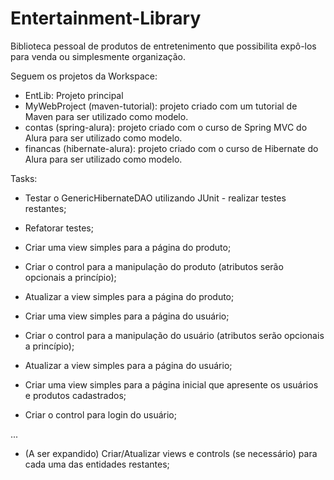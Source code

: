# Entertainment-Library
Biblioteca pessoal de produtos de entretenimento que possibilita expô-los para venda ou simplesmente organização.

Seguem os projetos da Workspace:

  - EntLib: Projeto principal
  - MyWebProject (maven-tutorial): projeto criado com um tutorial de Maven para ser utilizado como modelo.
  - contas (spring-alura): projeto criado com o curso de Spring MVC do Alura para ser utilizado como modelo.
  - financas (hibernate-alura): projeto criado com o curso de Hibernate do Alura para ser utilizado como modelo.
  
Tasks:

  - Testar o GenericHibernateDAO utilizando JUnit - realizar testes restantes;
  - Refatorar testes;
  
  - Criar uma view simples para a página do produto;
  - Criar o control para a manipulação do produto (atributos serão opcionais a princípio);
  - Atualizar a view simples para a página do produto;
  
  - Criar uma view simples para a página do usuário;
  - Criar o control para a manipulação do usuário (atributos serão opcionais a princípio);
  - Atualizar a view simples para a página do usuário;
  
  - Criar uma view simples para a página inicial que apresente os usuários e produtos cadastrados;
  - Criar o control para login do usuário;
  
  ...
  
  - (A ser expandido) Criar/Atualizar views e controls (se necessário) para cada uma das entidades restantes;
